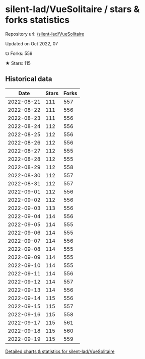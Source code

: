# silent-lad/VueSolitaire / stars & forks statistics

Repository url: [/silent-lad/VueSolitaire](https://github.com/silent-lad/VueSolitaire)

Updated on Oct 2022, 07

☋ Forks: 559

★ Stars: 115

## Historical data
| Date | Stars | Forks |
|------|-------|-------|
| 2022-08-21 | 111 | 557 | 
| 2022-08-22 | 111 | 556 | 
| 2022-08-23 | 111 | 556 | 
| 2022-08-24 | 112 | 556 | 
| 2022-08-25 | 112 | 556 | 
| 2022-08-26 | 112 | 556 | 
| 2022-08-27 | 112 | 555 | 
| 2022-08-28 | 112 | 555 | 
| 2022-08-29 | 112 | 558 | 
| 2022-08-30 | 112 | 557 | 
| 2022-08-31 | 112 | 557 | 
| 2022-09-01 | 112 | 556 | 
| 2022-09-02 | 112 | 556 | 
| 2022-09-03 | 113 | 556 | 
| 2022-09-04 | 114 | 556 | 
| 2022-09-05 | 114 | 555 | 
| 2022-09-06 | 114 | 555 | 
| 2022-09-07 | 114 | 556 | 
| 2022-09-08 | 114 | 555 | 
| 2022-09-09 | 114 | 555 | 
| 2022-09-10 | 114 | 555 | 
| 2022-09-11 | 114 | 556 | 
| 2022-09-12 | 114 | 557 | 
| 2022-09-13 | 114 | 556 | 
| 2022-09-14 | 115 | 556 | 
| 2022-09-15 | 115 | 557 | 
| 2022-09-16 | 115 | 558 | 
| 2022-09-17 | 115 | 561 | 
| 2022-09-18 | 115 | 560 | 
| 2022-09-19 | 115 | 559 | 


[Detailed charts & statistics for silent-lad/VueSolitaire](https://reviewgithub.com/rep/silent-lad/VueSolitaire)

